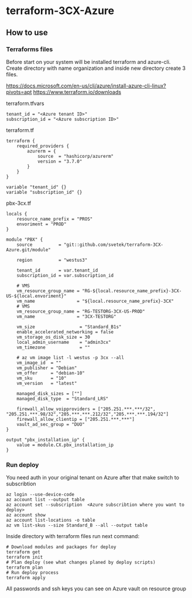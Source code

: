 # terraform-3CX-Azure

## How to use
### Terraforms files

Before start on your system will be installed terraform and azure-cli.  
Create directory with name organization and inside new directory create 3 files.

https://docs.microsoft.com/en-us/cli/azure/install-azure-cli-linux?pivots=apt
https://www.terraform.io/downloads

terraform.tfvars

    tenant_id = "<Azure tenant ID>"
    subscription_id = "<Azure subscription ID>"

terraform.tf

    terraform {
        required_providers {
            azurerm = {
                source  = "hashicorp/azurerm"
                version = "3.7.0"
            }
        }
    }
    
    variable "tenant_id" {}
    variable "subscription_id" {}

pbx-3cx.tf

    locals {
        resource_name_prefix = "PROS"
        envoriment = "PROD"
    }
    
    module "PBX" {
        source          = "git::github.com/svetek/terraform-3CX-Azure.git/module"

        region          = "westus3"
        
        tenant_id       = var.tenant_id
        subscription_id = var.subscription_id
        
        # VMS
        vm_resource_group_name = "RG-${local.resource_name_prefix}-3CX-US-${local.envoriment}"
        vm_name                = "${local.resource_name_prefix}-3CX"
        # VMS
        vm_resource_group_name = "RG-TESTORG-3CX-US-PROD"
        vm_name                = "3CX-TESTORG"
        
        vm_size                 = "Standard_B1s"
        enable_accelerated_networking = false
        vm_storage_os_disk_size = 30
        local_admin_username    = "admin3cx"
        vm_timezone             = ""
        
        # az vm image list -l westus -p 3cx --all
        vm_image_id  = ""
        vm_publisher = "Debian"
        vm_offer     = "debian-10"
        vm_sku       = "10"
        vm_version   = "latest"
        
        managed_disk_sizes = [""]
        managed_disk_type  = "Standard_LRS"

        firewall_allow_voipproviders = ["205.251.***.***/32", "205.251.***.98/32","205.***.***.212/32","205.***.***.194/32"]
        firewall_allow_clientip = ["205.251.***.***"]
        vault_ad_sec_group = "DUO"
    }
    
    output "pbx_installation_ip" {
        value = module.CX.pbx_installation_ip
    }

### Run deploy
You need auth in your original tenant on Azure after that make switch to subscribtion

    az login --use-device-code
    az account list --output table
    az account set --subscription  <Azure subscribtion where you want to deploy>
    az account show
    az account list-locations -o table
    az vm list-skus --size Standard_B --all --output table

Inside directory with terraform files run next command:

    # Download modules and packages for deploy 
    terraform get 
    terraform init 
    # Plan deploy (see what changes planed by deploy scripts)
    terraform plan 
    # Run deploy process 
    terraform apply 

All passwords and ssh keys you can see on Azure vault on resource group 
